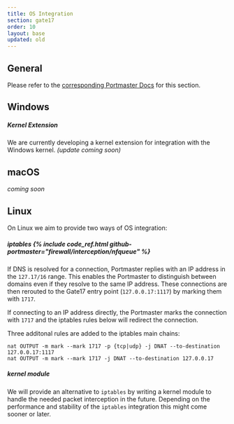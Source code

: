 ```yaml
---
title: OS Integration
section: gate17
order: 10
layout: base
updated: old
---
```


## General

Please refer to the [corresponding Portmaster Docs](/docs/portmaster/os-integration.html) for this section.

## Windows

##### Kernel Extension

We are currently developing a kernel extension for integration with the Windows kernel. _(update coming soon)_

## macOS

_coming soon_

## Linux

On Linux we aim to provide two ways of OS integration:

##### iptables {% include code_ref.html github-portmaster="firewall/interception/nfqueue" %}

If DNS is resolved for a connection, Portmaster replies with an IP address in the `127.17/16` range. This enables the Portmaster to distinguish between domains even if they resolve to the same IP address.
These connections are then rerouted to the Gate17 entry point (`127.0.0.17:1117`) by marking them with `1717`.

If connecting to an IP address directly, the Portmaster marks the connection with `1717` and the iptables rules below will redirect the connection.

Three additonal rules are added to the iptables main chains:
```
nat OUTPUT -m mark --mark 1717 -p {tcp|udp} -j DNAT --to-destination 127.0.0.17:1117
nat OUTPUT -m mark --mark 1717 -j DNAT --to-destination 127.0.0.17
```

##### kernel module

We will provide an alternative to `iptables` by writing a kernel module to handle the needed packet interception in the future. Depending on the performance and stability of the `iptables` integration this might come sooner or later.
